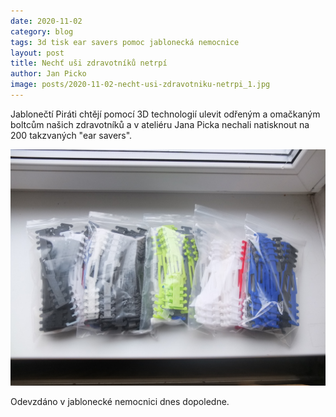 ```yaml
---
date: 2020-11-02
category: blog
tags: 3d tisk ear savers pomoc jablonecká nemocnice
layout: post
title: Nechť uši zdravotníků netrpí
author: Jan Picko
image: posts/2020-11-02-necht-usi-zdravotniku-netrpi_1.jpg
---
```

Jablonečtí Piráti chtějí pomocí 3D technologií ulevit odřeným a omačkaným boltcům našich zdravotníků a v ateliéru Jana Picka nechali natisknout na 200 takzvaných "ear savers".

![Balení ear saverů, foto: Jan Picko](/assets/img/posts/2020-11-02-necht-usi-zdravotniku-netrpi_2.jpg)

Odevzdáno v jablonecké nemocnici dnes dopoledne. 